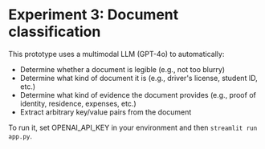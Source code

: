 # Experiment 3: Document classification

This prototype uses a multimodal LLM (GPT-4o) to automatically:
 - Determine whether a document is legible (e.g., not too blurry)
 - Determine what kind of document it is (e.g., driver's license, student ID, etc.)
 - Determine what kind of evidence the document provides (e.g., proof of identity, residence, expenses, etc.)
 - Extract arbitrary key/value pairs from the document

To run it, set OPENAI_API_KEY in your environment and then `streamlit run app.py`.
